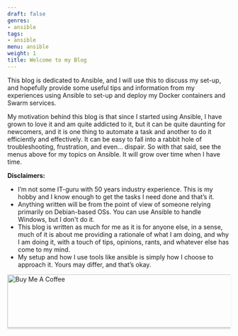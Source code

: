 ```yaml
---
draft: false
genres:
- ansible
tags:
- ansible
menu: ansible
weight: 1
title: Welcome to my Blog
---
```


This blog is dedicated to Ansible, and I will use this to discuss my set-up, and hopefully provide some useful tips and information from my experiences using Ansible to set-up and deploy my Docker containers and Swarm services.

My motivation behind this blog is that since I started using Ansible, I have grown to love it and am quite addicted to it, but it can be quite daunting for newcomers, and it is one thing to automate a task and another to do it efficiently and effectively. It can be easy to fall into a rabbit hole of troubleshooting, frustration, and even... dispair. So with that said, see the menus above for my topics on Ansible. It will grow over time when I have time.


**Disclaimers:**

  - I’m not some IT-guru with 50 years industry experience. This is my hobby and I know enough to get the tasks I need done and that’s it.
  - Anything written will be from the point of view of someone relying primarily on Debian-based OSs. You can use Ansible to handle Windows, but I don't do it.
  - This blog is written as much for me as it is for anyone else, in a sense, much of it is about me providing a rationale of what I am doing, and why I am doing it, with a touch of tips, opinions, rants, and whatever else has come to my mind.
  - My setup and how I use tools like ansible is simply how I choose to approach it. Yours may differ, and that’s okay.


<a href="https://buymeacoffee.com/lebowski89" target="_blank"><img src="https://www.buymeacoffee.com/assets/img/custom_images/orange_img.png" alt="Buy Me A Coffee" style="height: 120px !important;width: 560px !important;box-shadow: 0px 3px 2px 0px rgba(190, 190, 190, 0.5) !important;-webkit-box-shadow: 0px 3px 2px 0px rgba(190, 190, 190, 0.5) !important;" ></a>